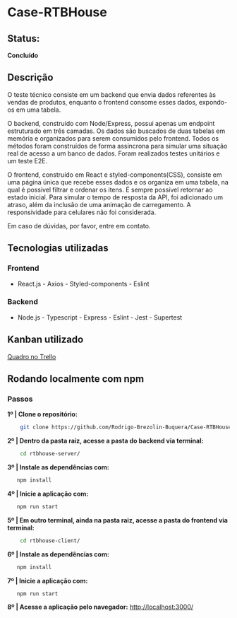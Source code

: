 # Case-RTBHouse

## Status:
**Concluído**

## Descrição
O teste técnico consiste em um backend que envia dados referentes às vendas de produtos, enquanto o frontend consome esses dados, expondo-os em uma tabela.

O backend, construído com Node/Express, possui apenas um endpoint estruturado em três camadas. Os dados são buscados de duas tabelas em memória e organizados para serem consumidos pelo frontend. Todos os métodos foram construídos de forma assíncrona para simular uma situação real de acesso a um banco de dados. Foram realizados testes unitários e um teste E2E.

O frontend, construído em React e styled-components(CSS), consiste em uma página única que recebe esses dados e os organiza em uma tabela, na qual é possível filtrar e ordenar os itens. É sempre possível retornar ao estado inicial. Para simular o tempo de resposta da API, foi adicionado um atraso, além da inclusão de uma animação de carregamento. A responsividade para celulares não foi considerada.

Em caso de dúvidas, por favor, entre em contato.

## Tecnologias utilizadas
### Frontend 
- React.js - Axios - Styled-components - Eslint

### Backend 
- Node.js - Typescript - Express - Eslint - Jest - Supertest

## Kanban utilizado
[Quadro no Trello](https://trello.com/b/7OrNGHoE/case-rtb-house-rodrigo-brezolin)

## Rodando localmente com npm  

### Passos
**1º | Clone o repositório:**
```bash
    git clone https://github.com/Rodrigo-Brezolin-Buquera/Case-RTBHouse.git
```
**2º | Dentro da pasta raiz, acesse a pasta do backend via terminal:**
```bash
    cd rtbhouse-server/ 
```
**3º | Instale as dependências com:**
```bash
   npm install
```
**4º | Inicie a aplicação com:**
```bash
   npm run start
```
**5º | Em outro terminal, ainda na pasta raiz, acesse a pasta do frontend via terminal:**
```bash
    cd rtbhouse-client/
```
**6º | Instale as dependências com:**
```bash
   npm install
```  
**7º | Inicie a aplicação com:**
```bash
   npm run start
``` 
**8º | Acesse a aplicação pelo navegador:**
[http://localhost:3000/](http://localhost:3000/)
